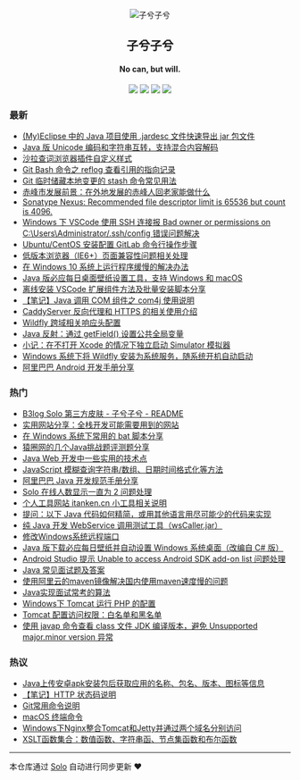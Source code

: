 <p align="center"><img alt="子兮子兮" src="https://zixizixi.cn/images/logo/logo@96.png"></p><h2 align="center">
子兮子兮
</h2>

<h4 align="center">No can, but will.</h4>
<p align="center"><a title="子兮子兮" target="_blank" href="https://github.com/iTanken/solo-blog"><img src="https://img.shields.io/github/last-commit/iTanken/solo-blog.svg?style=flat-square&color=FF9900"></a>
<a title="GitHub repo size in bytes" target="_blank" href="https://github.com/iTanken/solo-blog"><img src="https://img.shields.io/github/repo-size/iTanken/solo-blog.svg?style=flat-square"></a>
<a title="Solo Version" target="_blank" href="https://github.com/88250/solo/releases"><img src="https://img.shields.io/badge/solo-3.6.7-f1e05a.svg?style=flat-square&color=blueviolet"></a>
<a title="Hits" target="_blank" href="https://github.com/88250/hits"><img src="https://hits.b3log.org/iTanken/solo-blog.svg"></a></p>

### 最新

* [(My)Eclipse 中的 Java 项目使用 .jardesc 文件快速导出 jar 包文件](https://zixizixi.cn/my-eclipse-java-jardesc-export-jar)
* [Java 版 Unicode 编码和字符串互转，支持混合内容解码](https://zixizixi.cn/java-unicode-string-encoder-decoder)
* [沙拉查词浏览器插件自定义样式](https://zixizixi.cn/chromium-extensions-saladict-custom-style)
* [Git Bash 命令之 reflog 查看引用的指向记录](https://zixizixi.cn/git-bash-reflog-usage)
* [Git 临时储藏本地变更的 stash 命令常见用法](https://zixizixi.cn/git-bash-stash-usage)
* [赤峰市发展前景：在外地发展的赤峰人回老家能做什么](https://zixizixi.cn/talk-about-the-chifeng-future)
* [Sonatype Nexus: Recommended file descriptor limit is 65536 but count is 4096.](https://zixizixi.cn/sonatype-nexus-3-linux-file-descriptor-limit)
* [Windows 下 VSCode 使用 SSH 连接报 Bad owner or permissions on C:\\Users\\Administrator/.ssh/config 错误问题解决](https://zixizixi.cn/windows_vscode_ssh_error_bad-owner-or-permissions)
* [Ubuntu/CentOS 安装配置 GitLab 命令行操作步骤](https://zixizixi.cn/ubuntu-centos-linux-install-gitlab)
* [低版本浏览器（IE6+）页面兼容性问题相关处理](https://zixizixi.cn/low-version-browser-page-compatibility)
* [在 Windows 10 系统上运行程序缓慢的解决办法](https://zixizixi.cn/windows-defender-app-startup-stop-slow)
* [Java 版必应每日桌面壁纸设置工具，支持 Windows 和 macOS](https://zixizixi.cn/windows-mac-bing-daily-wallpaper-tool)
* [离线安装 VSCode 扩展组件方法及批量安装脚本分享](https://zixizixi.cn/vscode-extension-vsix-install)
* [【笔记】Java 调用 COM 组件之 com4j 使用说明](https://zixizixi.cn/note-java-com4j)
* [CaddyServer 反向代理和 HTTPS 的相关使用介绍](https://zixizixi.cn/caddyserver-r-proxy-https)
* [Wildfly 跨域相关响应头配置](https://zixizixi.cn/wildfly-cors-origin-config)
* [Java 反射：通过 getField() 设置公共全局变量](https://zixizixi.cn/java-reflection-getfield)
* [小记：在不打开 Xcode 的情况下独立启动 Simulator 模拟器](https://zixizixi.cn/not-open-xcode-standalone-simulator)
* [Windows 系统下将 Wildfly 安装为系统服务，随系统开机自动启动](https://zixizixi.cn/windows-wildfly-service-auto-start)
* [阿里巴巴 Android 开发手册分享](https://zixizixi.cn/alibaba-android-development-manual)

### 热门

* [B3log Solo 第三方皮肤 - 子兮子兮 - README](https://zixizixi.cn/solo-third-skin-imobile.html)
* [实用网站分享：全栈开发可能需要用到的网站](https://zixizixi.cn/articles/2017/01/17/1484633274661.html)
* [在 Windows 系统下常用的 bat 脚本分享](https://zixizixi.cn/articles/2017/04/21/1492777994685.html)
* [猿圈网的几个Java挑战题评测题分享](https://zixizixi.cn/articles/2017/03/23/1490280007138.html)
* [Java Web 开发中一些实用的技术点](https://zixizixi.cn/articles/2017/01/04/1483519918704.html)
* [JavaScript 模糊查询字符串/数组、日期时间格式化等方法](https://zixizixi.cn/articles/2017/05/31/1496236546844.html)
* [阿里巴巴 Java 开发规范手册分享](https://zixizixi.cn/articles/2017/01/17/1484623303271.html)
* [Solo 在线人数显示一直为 2 问题处理](https://zixizixi.cn/articles/2017/03/30/1490849602140.html)
* [个人工具网站 itanken.cn 小工具相关说明](https://zixizixi.cn/articles/2017/03/11/1489227107307.html)
* [提问：以下 Java 代码如何精简，或用其他语言用尽可能少的代码来实现](https://zixizixi.cn/java-word-wrap-string)
* [纯 Java 开发 WebService 调用测试工具（wsCaller.jar）](https://zixizixi.cn/articles/2017/09/03/1504426270766.html)
* [修改Windows系统远程端口](https://zixizixi.cn/articles/2017/03/26/1490525740291.html)
* [Java 版下载必应每日壁纸并自动设置 Windows 系统桌面（改编自 C# 版）](https://zixizixi.cn/articles/2017/09/01/1504264675391.html)
* [Android Studio 提示 Unable to access Android SDK add-on list 问题处理](https://zixizixi.cn/articles/2017/01/17/1484665018593.html)
* [Java 常见面试题及答案](https://zixizixi.cn/articles/2017/02/13/1486974778312.html)
* [使用阿里云的maven镜像解决国内使用maven速度慢的问题](https://zixizixi.cn/articles/2017/02/13/1486979524858.html)
* [Java实现面试常考的算法](https://zixizixi.cn/articles/2017/02/13/1486979370718.html)
* [Windows下 Tomcat 运行 PHP 的配置](https://zixizixi.cn/articles/2017/02/13/1486976473999.html)
* [Tomcat 配置访问权限：白名单和黑名单](https://zixizixi.cn/articles/2017/02/13/1486977779249.html)
* [使用 javap 命令查看 class 文件 JDK 编译版本，避免 Unsupported major.minor version 异常](https://zixizixi.cn/articles/2017/09/13/1505285468516.html)

### 热议

* [Java上传安卓apk安装包后获取应用的名称、包名、版本、图标等信息](https://zixizixi.cn/articles/2017/02/13/1486978892155.html)
* [【笔记】HTTP 状态码说明](https://zixizixi.cn/articles/2017/01/04/1483529323782.html)
* [Git常用命令说明](https://zixizixi.cn/articles/2017/02/13/1486973158671.html)
* [macOS 终端命令](https://zixizixi.cn/articles/2017/02/13/1486978228421.html)
* [Windows下Nginx整合Tomcat和Jetty并通过两个域名分别访问](https://zixizixi.cn/articles/2017/02/13/1486977986468.html)
* [XSLT函数集合：数值函数、字符串函、节点集函数和布尔函数](https://zixizixi.cn/xsltfunctionset)

---

本仓库通过 [Solo](https://github.com/88250/solo) 自动进行同步更新 ❤️ 